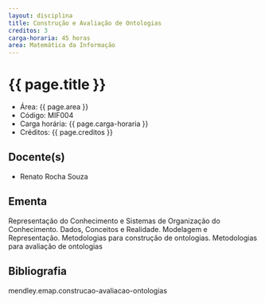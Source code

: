 ```yaml
---
layout: disciplina
title: Construção e Avaliação de Ontologias
creditos: 3
carga-horaria: 45 horas
area: Matemática da Informação
---
```


# {{ page.title }}

- Área:  {{ page.area }}
- Código: MIF004
- Carga horária:  {{ page.carga-horaria }}
- Créditos:  {{ page.creditos }}

## Docente(s) 

- Renato Rocha Souza

## Ementa

Representação do Conhecimento e Sistemas de Organização do
Conhecimento. Dados, Conceitos e Realidade. Modelagem e Representação.
Metodologias para construção de ontologias. Metodologias para
avaliação de ontologias

## Bibliografia

mendley.emap.construcao-avaliacao-ontologias

